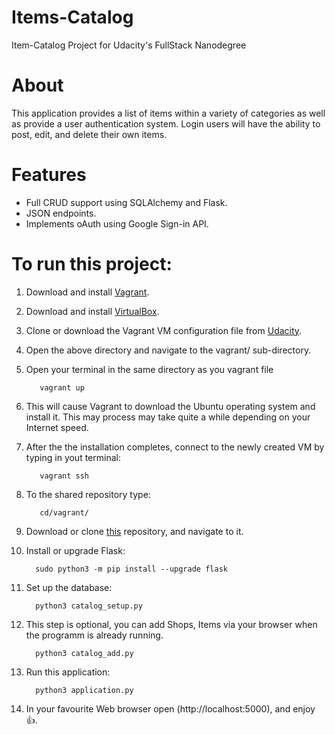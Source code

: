 # Items-Catalog
Item-Catalog Project for Udacity's FullStack Nanodegree

# About
This application provides a list of items within a variety of categories as well as provide a user authentication system. Login users will have the ability to post, edit, and delete their own items.

# Features
- Full CRUD support using SQLAlchemy and Flask.
- JSON endpoints.
- Implements oAuth using Google Sign-in API.

# To run this project:

1. Download and install [Vagrant](https://www.vagrantup.com/downloads.html).

2. Download and install [VirtualBox](https://www.virtualbox.org/wiki/Downloads).

3. Clone or download the Vagrant VM configuration file from [Udacity](https://github.com/udacity/fullstack-nanodegree-vm).

4. Open the above directory and navigate to the vagrant/ sub-directory.

5. Open your terminal in the same directory as you vagrant file

          vagrant up

6. This will cause Vagrant to download the Ubuntu operating system and install it. This may process may take quite a while depending on your Internet speed.

7. After the the installation completes, connect to the newly created VM by typing in yout terminal:

          vagrant ssh

8. To the shared repository type:

          cd/vagrant/

9. Download or clone [this](https://github.com/Casneil/Items-Catalog) repository, and navigate to it.

10. Install or upgrade Flask:

          sudo python3 -m pip install --upgrade flask

11. Set up the database:

          python3 catalog_setup.py

12. This step is optional, you can add Shops, Items via your browser when the programm is already running.

          python3 catalog_add.py

13. Run this application:

          python3 application.py

14. In your favourite Web browser open (http://localhost:5000), and enjoy :+1:.
